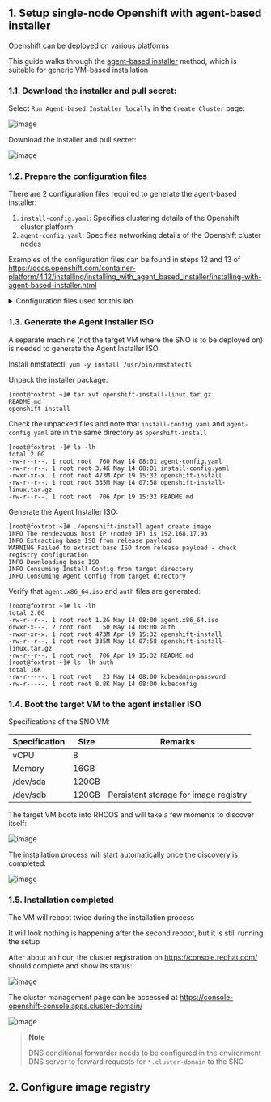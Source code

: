 ## 1. Setup single-node Openshift with agent-based installer

Openshift can be deployed on various [platforms](https://docs.openshift.com/container-platform/4.12/installing/index.html#supported-platforms-for-openshift-clusters_ocp-installation-overview)

This guide walks through the [agent-based installer](https://docs.openshift.com/container-platform/4.12/installing/installing_sno/install-sno-installing-sno.html#installing-single-node-openshift-manually) method, which is suitable for generic VM-based installation

### 1.1. Download the installer and pull secret:

Select `Run Agent-based Installer locally` in the `Create Cluster` page:

![image](https://github.com/joetanx/setup/assets/90442032/17a06356-0d48-4e31-809e-a5eed44c6c2b)

Download the installer and pull secret:

![image](https://github.com/joetanx/setup/assets/90442032/1abc902b-4028-4b0f-98bc-b665b62e7f1c)

### 1.2. Prepare the configuration files

There are 2 configuration files required to generate the agent-based installer:

1. `install-config.yaml`: Specifies clustering details of the Openshift cluster platform
2. `agent-config.yaml`: Specifies networking details of the Openshift cluster nodes

Examples of the configuration files can be found in steps 12 and 13 of <https://docs.openshift.com/container-platform/4.12/installing/installing_with_agent_based_installer/installing-with-agent-based-installer.html>

<details><summary>Configuration files used for this lab</summary>

`install-config.yaml`

```yaml
apiVersion: v1
baseDomain: vx
compute:
- architecture: amd64
  hyperthreading: Enabled
  name: worker
  replicas: 0
controlPlane:
  architecture: amd64
  hyperthreading: Enabled
  name: sno
  replicas: 1
metadata:
  name: sno
networking:
  clusterNetwork:
  - cidr: 10.128.0.0/14
    hostPrefix: 23
  machineNetwork:
  - cidr: 192.168.17.0/24
  networkType: OVNKubernetes 
  serviceNetwork:
  - 172.30.0.0/16
platform:
  none: {}
pullSecret: 'redacted'
sshKey: 'redacted'
```

`agent-config.yaml`

```yaml
apiVersion: v1alpha1
kind: AgentConfig
metadata:
  name: sno
hosts: 
  - hostname: sno
    interfaces:
      - name: eth1
        macAddress: 00:15:5d:00:00:5d
    rootDeviceHints: 
      deviceName: /dev/sda
    networkConfig:
      interfaces:
        - name: eth1
          type: ethernet
          state: up
          mac-address: 00:15:5d:00:00:5d
          ipv4:
            enabled: true
            address:
              - ip: 192.168.17.93
                prefix-length: 24
            dhcp: false
      dns-resolver:
        config:
          server:
            - 192.168.17.1
      routes:
        config:
          - destination: 0.0.0.0/0
            next-hop-address: 192.168.17.1
            next-hop-interface: eth1
            table-id: 254
```

</details>

### 1.3. Generate the Agent Installer ISO

A separate machine (not the target VM where the SNO is to be deployed on) is needed to generate the Agent Installer ISO

Install nmstatectl: `yum -y install /usr/bin/nmstatectl`

Unpack the installer package:

```console
[root@foxtrot ~]# tar xvf openshift-install-linux.tar.gz
README.md
openshift-install
```

Check the unpacked files and note that `install-config.yaml` and `agent-config.yaml` are in the same directory as `openshift-install`

```console
[root@foxtrot ~]# ls -lh
total 2.0G
-rw-r--r--. 1 root root  760 May 14 08:01 agent-config.yaml
-rw-r--r--. 1 root root 3.4K May 14 08:01 install-config.yaml
-rwxr-xr-x. 1 root root 473M Apr 19 15:32 openshift-install
-rw-r--r--. 1 root root 335M May 14 07:58 openshift-install-linux.tar.gz
-rw-r--r--. 1 root root  706 Apr 19 15:32 README.md
```

Generate the Agent Installer ISO:

```console
[root@foxtrot ~]# ./openshift-install agent create image
INFO The rendezvous host IP (node0 IP) is 192.168.17.93
INFO Extracting base ISO from release payload
WARNING Failed to extract base ISO from release payload - check registry configuration
INFO Downloading base ISO
INFO Consuming Install Config from target directory
INFO Consuming Agent Config from target directory
```

Verify that `agent.x86_64.iso` and `auth` files are generated: 

```console
[root@foxtrot ~]# ls -lh
total 2.0G
-rw-r--r--. 1 root root 1.2G May 14 08:00 agent.x86_64.iso
drwxr-x---. 2 root root   50 May 14 08:00 auth
-rwxr-xr-x. 1 root root 473M Apr 19 15:32 openshift-install
-rw-r--r--. 1 root root 335M May 14 07:58 openshift-install-linux.tar.gz
-rw-r--r--. 1 root root  706 Apr 19 15:32 README.md
[root@foxtrot ~]# ls -lh auth
total 16K
-rw-r-----. 1 root root   23 May 14 08:00 kubeadmin-password
-rw-r-----. 1 root root 8.8K May 14 08:00 kubeconfig
```

### 1.4. Boot the target VM to the agent installer ISO

Specifications of the SNO VM:

|Specification|Size|Remarks|
|---|---|---|
|vCPU|8||
|Memory|16GB||
|/dev/sda|120GB||
|/dev/sdb|120GB|Persistent storage for image registry|

The target VM boots into RHCOS and will take a few moments to discover itself:

![image](https://github.com/joetanx/setup/assets/90442032/caefbd04-e38d-40bd-9ec0-5d6c9b2bf4c4)

The installation process will start automatically once the discovery is completed:

![image](https://github.com/joetanx/setup/assets/90442032/8d438050-d7df-4bbe-9fd5-198e40c5a01e)

### 1.5. Installation completed

The VM will reboot twice during the installation process

It will look nothing is happening after the second reboot, but it is still running the setup

After about an hour, the cluster registration on https://console.redhat.com/ should complete and show its status:

![image](https://github.com/joetanx/setup/assets/90442032/7538fba9-dcc0-4152-a5b8-9c0721c9aaaf)

The cluster management page can be accessed at https://console-openshift-console.apps.cluster-domain/

![image](https://github.com/joetanx/setup/assets/90442032/f9b038d8-3c1f-4e8d-a1ff-e629ea1e6b16)

> **Note**
>
> DNS conditional forwarder needs to be configured in the environment DNS server to forward requests for `*.cluster-domain` to the SNO

## 2. Configure image registry
